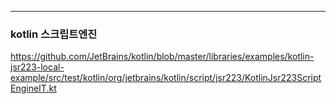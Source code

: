***
### kotlin 스크립트엔진

https://github.com/JetBrains/kotlin/blob/master/libraries/examples/kotlin-jsr223-local-example/src/test/kotlin/org/jetbrains/kotlin/script/jsr223/KotlinJsr223ScriptEngineIT.kt